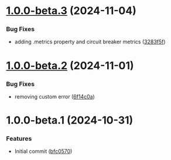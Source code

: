 # [1.0.0-beta.3](https://github.com/podium-lib/http-client/compare/v1.0.0-beta.2...v1.0.0-beta.3) (2024-11-04)


### Bug Fixes

* adding .metrics property and circuit breaker metrics ([3283f5f](https://github.com/podium-lib/http-client/commit/3283f5fbe139efeacd1cc67b0a576a3587b14acd))

# [1.0.0-beta.2](https://github.com/podium-lib/http-client/compare/v1.0.0-beta.1...v1.0.0-beta.2) (2024-11-01)


### Bug Fixes

* removing custom error ([6f14c0a](https://github.com/podium-lib/http-client/commit/6f14c0a0f5e3c772ef78b4ec40ba2b6fd193a5a0))

# 1.0.0-beta.1 (2024-10-31)


### Features

* Initial commit ([bfc0570](https://github.com/podium-lib/http-client/commit/bfc05709128b591b3d71aeddc3a30749cd2cf4cf))
